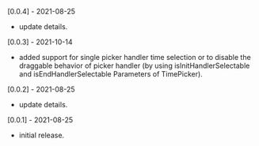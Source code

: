 [0.0.4] - 2021-08-25
* update details.

[0.0.3] - 2021-10-14
* added support for single picker handler time selection or to disable the draggable behavior of picker handler (by using isInitHandlerSelectable and isEndHandlerSelectable Parameters of TimePicker).

[0.0.2] - 2021-08-25
* update details.

[0.0.1] - 2021-08-25
* initial release.